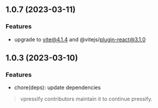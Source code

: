 ## 1.0.7 (2023-03-11)

### Features

- upgrade to vite@4.1.4 and @vitejs/plugin-react@3.1.0

## 1.0.3 (2023-03-10)

### Features

- chore(deps): update dependencies

> vpressify contributors maintain it to continue pressify.
